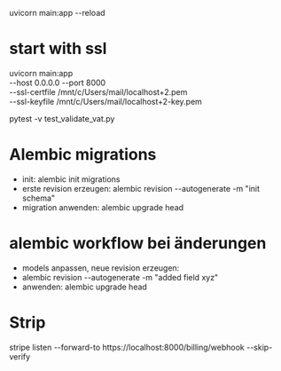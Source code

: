 uvicorn main:app --reload

# start with ssl
uvicorn main:app \
  --host 0.0.0.0 --port 8000 \
  --ssl-certfile /mnt/c/Users/mail/localhost+2.pem \
  --ssl-keyfile  /mnt/c/Users/mail/localhost+2-key.pem


pytest -v test_validate_vat.py

# Alembic migrations

- init: alembic init migrations
- erste revision erzeugen: alembic revision --autogenerate -m "init schema"
- migration anwenden: alembic upgrade head

# alembic workflow bei änderungen
- models anpassen, neue revision erzeugen:
- alembic revision --autogenerate -m "added field xyz"
- anwenden: alembic upgrade head


# Strip 
stripe listen --forward-to https://localhost:8000/billing/webhook --skip-verify

